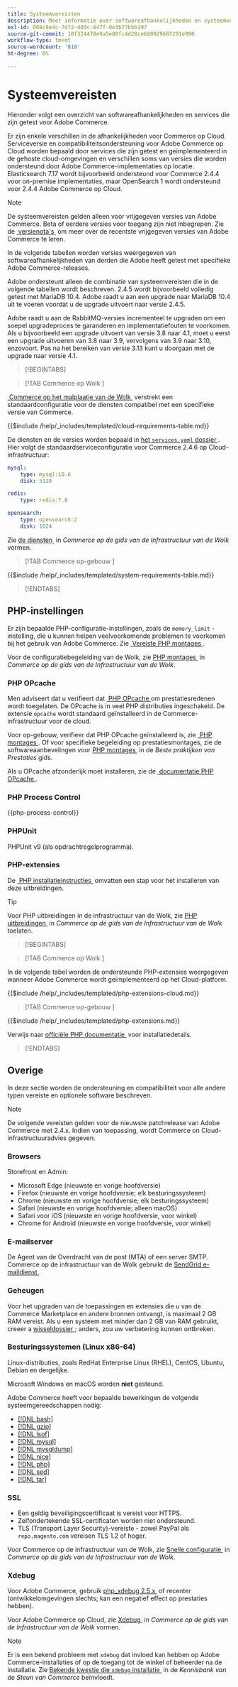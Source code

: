 ```yaml
---
title: Systeemvereisten
description: Meer informatie over softwareafhankelijkheden en systeemvereisten voor Adobe Commerce. Ontdek geteste configuraties om ervoor te zorgen dat deze compatibel zijn met uw implementatieomgeving.
exl-id: 008c9edc-7d72-403c-847f-0e3b77bbb197
source-git-commit: 10f324478e9a5e80fc4d28ce680929687291e990
workflow-type: tm+mt
source-wordcount: '818'
ht-degree: 0%

---
```


# Systeemvereisten

Hieronder volgt een overzicht van softwareafhankelijkheden en services die zijn getest voor Adobe Commerce.

Er zijn enkele verschillen in de afhankelijkheden voor Commerce op Cloud. Serviceversie en compatibiliteitsondersteuning voor Adobe Commerce op Cloud worden bepaald door services die zijn getest en geïmplementeerd in de gehoste cloud-omgevingen en verschillen soms van versies die worden ondersteund door Adobe Commerce-implementaties op locatie. Elasticsearch 7.17 wordt bijvoorbeeld ondersteund voor Commerce 2.4.4 voor on-premise implementaties, maar OpenSearch 1 wordt ondersteund voor 2.4.4 Adobe Commerce op Cloud.

>[!NOTE]
>
>De systeemvereisten gelden alleen voor vrijgegeven versies van Adobe Commerce. Beta of eerdere versies voor toegang zijn niet inbegrepen. Zie de [&#x200B; versienota&#39;s &#x200B;](../release/release-notes/overview.md) om meer over de recentste vrijgegeven versies van Adobe Commerce te leren.

In de volgende tabellen worden versies weergegeven van softwareafhankelijkheden van derden die Adobe heeft getest met specifieke Adobe Commerce-releases.

Adobe ondersteunt alleen de combinatie van systeemvereisten die in de volgende tabellen wordt beschreven. 2.4.5 wordt bijvoorbeeld volledig getest met MariaDB 10.4. Adobe raadt u aan een upgrade naar MariaDB 10.4 uit te voeren voordat u de upgrade uitvoert naar versie 2.4.5.

Adobe raadt u aan de RabbitMQ-versies incrementeel te upgraden om een soepel upgradeproces te garanderen en implementatiefouten te voorkomen. Als u bijvoorbeeld een upgrade uitvoert van versie 3.8 naar 4.1, moet u eerst een upgrade uitvoeren van 3.8 naar 3.9, vervolgens van 3.9 naar 3.10, enzovoort. Pas na het bereiken van versie 3.13 kunt u doorgaan met de upgrade naar versie 4.1.

>[!BEGINTABS]

>[!TAB  Commerce op Wolk ]

[&#x200B; Commerce op het malplaatje van de Wolk &#x200B;](https://github.com/magento/magento-cloud) verstrekt een standaardconfiguratie voor de diensten compatibel met een specifieke versie van Commerce.

{{$include /help/_includes/templated/cloud-requirements-table.md}}

De diensten en de versies worden bepaald in [&#x200B; het `services.yaml` dossier &#x200B;](https://github.com/magento/magento-cloud/blob/master/.magento/services.yaml). Hier volgt de standaardserviceconfiguratie voor Commerce 2.4.6 op Cloud-infrastructuur:

```yaml
mysql:
    type: mysql:10.6
    disk: 5120

redis:
    type: redis:7.0

opensearch:
    type: opensearch:2
    disk: 1024
```

Zie [&#x200B; de diensten &#x200B;](https://experienceleague.adobe.com/docs/commerce-cloud-service/user-guide/configure/service/services-yaml.html?lang=nl-NL) in _Commerce op de gids van de Infrastructuur van de Wolk_ vormen.

>[!TAB  Commerce op-gebouw ]

{{$include /help/_includes/templated/system-requirements-table.md}}

>[!ENDTABS]

## PHP-instellingen

Er zijn bepaalde PHP-configuratie-instellingen, zoals de `memory_limit` -instelling, die u kunnen helpen veelvoorkomende problemen te voorkomen bij het gebruik van Adobe Commerce. Zie [&#x200B; Vereiste PHP montages &#x200B;](prerequisites/php-settings.md).

Voor de configuratiebegeleiding van de Wolk, zie [&#x200B; PHP montages &#x200B;](https://experienceleague.adobe.com/docs/commerce-cloud-service/user-guide/configure/app/php-settings.html?lang=nl-NL) in _Commerce op de gids van de Infrastructuur van de Wolk_.

### PHP OPcache

Men adviseert dat u verifieert dat [&#x200B; PHP OPcache &#x200B;](https://www.php.net/manual/en/intro.opcache.php) om prestatiesredenen wordt toegelaten. De OPcache is in veel PHP distributies ingeschakeld. De extensie `opcache` wordt standaard geïnstalleerd in de Commerce-infrastructuur voor de cloud.

Voor op-gebouw, verifieer dat PHP OPcache geïnstalleerd is, zie [&#x200B; PHP montages &#x200B;](prerequisites/php-settings.md). Of voor specifieke begeleiding op prestatiesmontages, zie de softwareaanbevelingen voor [&#x200B; PHP montages &#x200B;](https://experienceleague.adobe.com/docs/commerce-operations/performance-best-practices/software.html?lang=nl-NL#php-settings) in de _Beste praktijken van Prestaties_ gids.

Als u OPcache afzonderlijk moet installeren, zie de [&#x200B; documentatie PHP OPcache &#x200B;](https://www.php.net/manual/en/opcache.setup.php).

### PHP Process Control

{{php-process-control}}

### PHPUnit

PHPUnit v9 (als opdrachtregelprogramma).

### PHP-extensies

De [&#x200B; PHP installatieinstructies &#x200B;](prerequisites/php-settings.md) omvatten een stap voor het installeren van deze uitbreidingen.

>[!TIP]
>
>Voor PHP uitbreidingen in de infrastructuur van de Wolk, zie [&#x200B; PHP uitbreidingen &#x200B;](https://experienceleague.adobe.com/docs/commerce-cloud-service/user-guide/configure/app/php-settings.html?lang=nl-NL#enable-extensions) in _Commerce op de gids van de Infrastructuur van de Wolk_ toelaten.

>[!BEGINTABS]

>[!TAB  Commerce op Wolk ]

In de volgende tabel worden de ondersteunde PHP-extensies weergegeven wanneer Adobe Commerce wordt geïmplementeerd op het Cloud-platform.

{{$include /help/_includes/templated/php-extensions-cloud.md}}

>[!TAB  Commerce op-gebouw ]

{{$include /help/_includes/templated/php-extensions.md}}

Verwijs naar [&#x200B; officiële PHP documentatie &#x200B;](https://www.php.net/manual/en/extensions.php) voor installatiedetails.

>[!ENDTABS]

## Overige

In deze sectie worden de ondersteuning en compatibiliteit voor alle andere typen vereiste en optionele software beschreven.

>[!NOTE]
>
>De volgende vereisten gelden voor de nieuwste patchrelease van Adobe Commerce met 2.4.x. Indien van toepassing, wordt Commerce on Cloud-infrastructuuradvies gegeven.

### Browsers

Storefront en Admin:

- Microsoft Edge (nieuwste en vorige hoofdversie)
- Firefox (nieuwste en vorige hoofdversie; elk besturingssysteem)
- Chrome (nieuwste en vorige hoofdversie; elk besturingssysteem)
- Safari (nieuwste en vorige hoofdversie; alleen macOS)
- Safari voor iOS (nieuwste en vorige hoofdversie, voor winkel)
- Chrome for Android (nieuwste en vorige hoofdversie, voor winkel)

### E-mailserver

De Agent van de Overdracht van de post (MTA) of een server SMTP. Commerce op de infrastructuur van de Wolk gebruikt de [&#x200B; SendGrid e-maildienst &#x200B;](https://experienceleague.adobe.com/docs/commerce-cloud-service/user-guide/project/sendgrid.html?lang=nl-NL).

### Geheugen

Voor het upgraden van de toepassingen en extensies die u van de Commerce Marketplace en andere bronnen ontvangt, is maximaal 2 GB RAM vereist. Als u een systeem met minder dan 2 GB van RAM gebruikt, creeer a [&#x200B; wisseldossier &#x200B;](https://support.magento.com/hc/en-us/articles/360032980432); anders, zou uw verbetering kunnen ontbreken.

### Besturingssystemen (Linux x86-64)

Linux-distributies, zoals RedHat Enterprise Linux (RHEL), CentOS, Ubuntu, Debian en dergelijke.

Microsoft Windows en macOS worden **niet** gesteund.

Adobe Commerce heeft voor bepaalde bewerkingen de volgende systeemgereedschappen nodig:

- [[!DNL bash]](https://www.gnu.org/software/bash/)
- [[!DNL gzip]](https://www.gzip.org/)
- [[!DNL lsof]](https://linux.die.net/man/8/lsof)
- [[!DNL mysql]](https://www.mysql.com/)
- [[!DNL mysqldump]](https://dev.mysql.com/doc/refman/8.0/en/mysqldump.html)
- [[!DNL nice]](https://linux.die.net/man/1/nice)
- [[!DNL php]](https://www.php.net/)
- [[!DNL sed]](https://www.gnu.org/software/sed/manual/sed.html)
- [[!DNL tar]](https://linux.die.net/man/1/tar)

### SSL

- Een geldig beveiligingscertificaat is vereist voor HTTPS.
- Zelfondertekende SSL-certificaten worden niet ondersteund.
- TLS (Transport Layer Security)-vereiste - zowel PayPal als `repo.magento.com` vereisen TLS 1.2 of hoger.

Voor Commerce op de infrastructuur van de Wolk, zie [&#x200B; Snelle configuratie &#x200B;](https://experienceleague.adobe.com/docs/commerce-cloud-service/user-guide/cdn/setup-fastly/fastly-configuration.html?lang=nl-NL) in _Commerce op de gids van de Infrastructuur van de Wolk_.

### Xdebug

Voor Adobe Commerce, gebruik [&#x200B; php_xdebug 2.5.x &#x200B;](https://xdebug.org/download) of recenter (ontwikkelomgevingen slechts; kan een negatief effect op prestaties hebben).

Voor Adobe Commerce op Cloud, zie [&#x200B; Xdebug &#x200B;](https://experienceleague.adobe.com/docs/commerce-cloud-service/user-guide/develop/test/debug.html?lang=nl-NL) in _Commerce op de gids van de Infrastructuur van de Wolk_ vormen.

>[!NOTE]
>
>Er is een bekend probleem met `xdebug` dat invloed kan hebben op Adobe Commerce-installaties of op de toegang tot de winkel of beheerder na de installatie. Zie [&#x200B; Bekende kwestie die `xdebug` installatie &#x200B;](https://experienceleague.adobe.com/docs/commerce-knowledge-base/kb/troubleshooting/miscellaneous/known-issues-that-affect-installation.html?lang=nl-NL) in de _Kennisbank van de Steun van Commerce_ beïnvloedt.


<!-- Last updated from includes: 2025-08-26 16:56:07 -->
